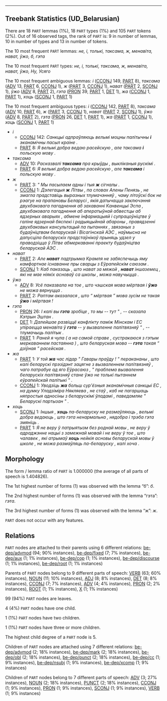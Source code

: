 

--------------------------------------------------------------------------------

## Treebank Statistics (UD_Belarusian)

There are 18 `PART` lemmas (1%), 18 `PART` types (1%) and 105 `PART` tokens (2%).
Out of 16 observed tags, the rank of `PART` is: 9 in number of lemmas, 10 in number of types and 13 in number of tokens.

The 10 most frequent `PART` lemmas: <em>не, і, толькі, таксама, ж, менавіта, нават, ўжо, б, гэта</em>

The 10 most frequent `PART` types:  <em>не, і, толькі, таксама, ж, менавіта, нават, ўжо, Ну, Усяго</em>

The 10 most frequent ambiguous lemmas: <em>і</em> ([CCONJ]() 149, [PART]() 8), <em>таксама</em> ([ADV]() 13, [PART]() 6, [CCONJ]() 1), <em>ж</em> ([PART]() 3, [CCONJ]() 1), <em>нават</em> ([PART]() 2, [SCONJ]() 1), <em>ўжо</em> ([ADV]() 8, [PART]() 2), <em>гэта</em> ([PRON]() 39, [PART]() 1, [DET]() 1), <em>жа</em> ([CCONJ]() 1, [PART]() 1), <em>хоць</em> ([SCONJ]() 1, [PART]() 1)

The 10 most frequent ambiguous types:  <em>і</em> ([CCONJ]() 142, [PART]() 8), <em>таксама</em> ([ADV]() 10, [PART]() 6), <em>ж</em> ([PART]() 3, [CCONJ]() 1), <em>нават</em> ([PART]() 2, [SCONJ]() 1), <em>ўжо</em> ([ADV]() 8, [PART]() 2), <em>гэта</em> ([PRON]() 26, [DET]() 1, [PART]() 1), <em>жа</em> ([PART]() 1, [CCONJ]() 1), <em>хоць</em> ([SCONJ]() 1, [PART]() 1)


* <em>і</em>
  * [CCONJ]() 142: <em>Санкцыі адпраўляюць вельмі моцны палітычны <b>і</b> эканамічны пасыл краіне .</em>
  * [PART]() 8: <em>Я вельмі добра ведаю расейскую , але таксама <b>і</b> польскую мову .</em>
* <em>таксама</em>
  * [ADV]() 10: <em>Расказвалі <b>таксама</b> пра крыўды , выкліканыя рускімі .</em>
  * [PART]() 6: <em>Я вельмі добра ведаю расейскую , але <b>таксама</b> і польскую мову .</em>
* <em>ж</em>
  * [PART]() 3: <em>" Мы пасылаем адны і тыя <b>ж</b> сігналы .</em>
  * [CCONJ]() 1: <em>Дэлегацыя <b>ж</b> Літвы , па словах Алены Пенязь , не змагла прадставіць выразных тлумачэнняў , чаму літоўскі бок не рэагуе на прапановы Беларусі , якія датычацца заключэння двухбаковага пагаднення аб захаванні Канвенцыі Эспа , двухбаковага пагаднення аб аператыўнай абвестцы аб ядзерных аварыях , абмене інфармацыяй і супрацоўніцтве ў галіне ядзернай бяспекі і радыяцыйнай абароны , правядзенні двухбаковых кансультацый па пытаннях , звязаных з будаўніцтвам беларускай і Вісагінскай АЭС , наўмысна не дапусціла беларускіх прадстаўнікоў прыняць удзел у праводзіцца ў Літве абмеркаванні праекту будаўніцтва беларускай АЭС .</em>
* <em>нават</em>
  * [PART]() 2: <em>Але <b>нават</b> падтрымка Крамля не забяспечыць яму камфортнае існаванне пры сварцы з Еўрапейскім саюзам .</em>
  * [SCONJ]() 1: <em>Каб паказаць , што нават за мяжой , <b>нават</b> іншаземец , які не мае ніякіх асноваў са школы , можа навучыцца .</em>
* <em>ўжо</em>
  * [ADV]() 8: <em>Усё паказвала на тое , што чэшская мова мёртвая і <b>ўжо</b> не можа вярнуцца .</em>
  * [PART]() 2: <em>Раптам аказалася , што “ мёртвая ” мова зусім не такая <b>ўжо</b> і мёртвая !</em>
* <em>гэта</em>
  * [PRON]() 26: <em>І калі вы <b>гэта</b> зробіце , то мы -- тут " , -- сказала Кэтрын Эштан .</em>
  * [DET]() 1: <em>Далейшае развіццё канфлікту паміж Мінскам і ЕС упіраецца менавіта ў <b>гэта</b> -- у вызваленне палітвязняў " , -- тлумачыць палітык .</em>
  * [PART]() 1: <em>Раней я чула ( а на самой справе , сустракаюся з гэтым меркаваннем пастаянна ) , што беларуская мова -- <b>гэта</b> такая “ дзіўная ” расейская .</em>
* <em>жа</em>
  * [PART]() 1: <em>У той <b>жа</b> час лідар " Гавары праўду ! " перакананы , што калі беларускі прэзідэнт зацягне з вызваленнем палітвязняў , чаго патрабуе ад яго Еўрасаюз , " праблема вызвалення беларускіх палітвязняў стане ўжо не толькі пытаннем еўрапейскай палітыкі " .</em>
  * [CCONJ]() 1: <em>Уводзіць <b>жа</b> больш сур'ёзныя эканамічныя санкцыі ЕС , на думку Уладзіміра Някляева , не стаў , каб не пагаршаць няпростыя адносіны з беларускімі ўладамі , паведамляе " Беларускі партызан " .</em>
* <em>хоць</em>
  * [SCONJ]() 1: <em>Іншыя , <b>хоць</b> па-беларуску не размаўляюць , вельмі добра ведаюць , што гэта ненармальна , нядобра і трэба гэта змяніць .</em>
  * [PART]() 1: <em>Я не веру ў патрыятызм без роднай мовы , не веру ў адраджэнне нацыі з замежнай мовай і не веру ў тое , што чалавек , які атрымаў <b>хоць</b> нейкія асновы беларускай мовы ў школе , не можа размаўляць па-беларуску , калі хоча .</em>

## Morphology

The form / lemma ratio of `PART` is 1.000000 (the average of all parts of speech is 1.404826).

The 1st highest number of forms (1) was observed with the lemma “б”: <em>б</em>.

The 2nd highest number of forms (1) was observed with the lemma “гэта”: <em>гэта</em>.

The 3rd highest number of forms (1) was observed with the lemma “ж”: <em>ж</em>.

`PART` does not occur with any features.


## Relations

`PART` nodes are attached to their parents using 6 different relations: [be-dep/advmod]() (94; 90% instances), [be-dep/fixed]() (7; 7% instances), [be-dep/aux]() (1; 1% instances), [be-dep/cop]() (1; 1% instances), [be-dep/discourse]() (1; 1% instances), [be-dep/root]() (1; 1% instances)

Parents of `PART` nodes belong to 9 different parts of speech: [VERB]() (63; 60% instances), [NOUN]() (11; 10% instances), [ADJ]() (8; 8% instances), [DET]() (8; 8% instances), [CCONJ]() (7; 7% instances), [ADV]() (4; 4% instances), [PRON]() (2; 2% instances), [ROOT]() (1; 1% instances), [X]() (1; 1% instances)

99 (94%) `PART` nodes are leaves.

4 (4%) `PART` nodes have one child.

1 (1%) `PART` nodes have two children.

1 (1%) `PART` nodes have three or more children.

The highest child degree of a `PART` node is 5.

Children of `PART` nodes are attached using 7 different relations: [be-dep/advmod]() (2; 18% instances), [be-dep/mark]() (2; 18% instances), [be-dep/obl]() (2; 18% instances), [be-dep/punct]() (2; 18% instances), [be-dep/cc]() (1; 9% instances), [be-dep/nsubj]() (1; 9% instances), [be-dep/xcomp]() (1; 9% instances)

Children of `PART` nodes belong to 7 different parts of speech: [ADV]() (3; 27% instances), [NOUN]() (2; 18% instances), [PUNCT]() (2; 18% instances), [CCONJ]() (1; 9% instances), [PRON]() (1; 9% instances), [SCONJ]() (1; 9% instances), [VERB]() (1; 9% instances)

